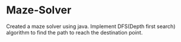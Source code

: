 # Maze-Solver
Created a maze solver using java. Implement DFS(Depth first search) algorithm to find the path to reach the destination point.
